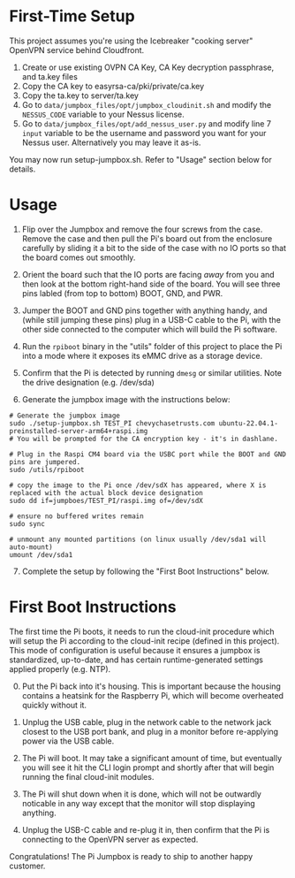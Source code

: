 First-Time Setup
================
This project assumes you're using the Icebreaker "cooking server" OpenVPN service behind Cloudfront.

1. Create or use existing OVPN CA Key, CA Key decryption passphrase, and ta.key files
2. Copy the CA key to easyrsa-ca/pki/private/ca.key
3. Copy the ta.key to server/ta.key
4. Go to `data/jumpbox_files/opt/jumpbox_cloudinit.sh` and modify the `NESSUS_CODE` variable to your Nessus license.
5. Go to `data/jumpbox_files/opt/add_nessus_user.py` and modify line 7 `input` variable to be the username and password you want for your Nessus user.  Alternatively you may leave it as-is.

You may now run setup-jumpbox.sh.  Refer to "Usage" section below for details.


Usage
======

1. Flip over the Jumpbox and remove the four screws from the case.  Remove the case and then pull the Pi's board out from the enclosure carefully by sliding it a bit to the side of the case with no IO ports so that the board comes out smoothly.

2. Orient the board such that the IO ports are facing *away* from you and then look at the bottom right-hand side of the board.  You will see three pins labled (from top to bottom) BOOT, GND, and PWR.

3. Jumper the BOOT and GND pins together with anything handy, and (while still jumping these pins) plug in a USB-C cable to the Pi, with the other side connected to the computer which will build the Pi software.

4. Run the `rpiboot` binary in the "utils" folder of this project to place the Pi into a mode where it exposes its eMMC drive as a storage device.

5. Confirm that the Pi is detected by running `dmesg` or similar utilities.  Note the drive designation (e.g. /dev/sda) 

6. Generate the jumpbox image with the instructions below:
```
# Generate the jumpbox image
sudo ./setup-jumpbox.sh TEST_PI chevychasetrusts.com ubuntu-22.04.1-preinstalled-server-arm64+raspi.img
# You will be prompted for the CA encryption key - it's in dashlane.

# Plug in the Raspi CM4 board via the USBC port while the BOOT and GND pins are jumpered.
sudo /utils/rpiboot

# copy the image to the Pi once /dev/sdX has appeared, where X is replaced with the actual block device designation
sudo dd if=jumpboes/TEST_PI/raspi.img of=/dev/sdX

# ensure no buffered writes remain
sudo sync

# unmount any mounted partitions (on linux usually /dev/sda1 will auto-mount)
umount /dev/sda1
```

7. Complete the setup by following the "First Boot Instructions" below.


First Boot Instructions
=======================

The first time the Pi boots, it needs to run the cloud-init procedure which will setup the Pi according to the cloud-init recipe (defined in this project).  This mode of configuration is useful because it ensures a jumpbox is standardized, up-to-date, and has certain runtime-generated settings applied properly (e.g. NTP).

0. Put the Pi back into it's housing.  This is important because the housing contains a heatsink for the Raspberry Pi, which will become overheated quickly without it.

1. Unplug the USB cable, plug in the network cable to the network jack closest to the USB port bank, and plug in a monitor before re-applying power via the USB cable.

2. The Pi will boot.  It may take a significant amount of time, but eventually you will see it hit the CLI login prompt and shortly after that will begin running the final cloud-init modules.

3. The Pi will shut down when it is done, which will not be outwardly noticable in any way except that the monitor will stop displaying anything.

4. Unplug the USB-C cable and re-plug it in, then confirm that the Pi is connecting to the OpenVPN server as expected.

Congratulations! The Pi Jumpbox is ready to ship to another happy customer.

